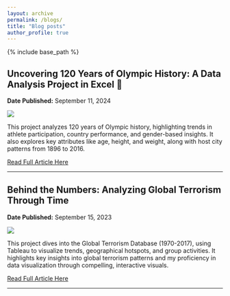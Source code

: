 ```yaml
---
layout: archive
permalink: /blogs/
title: "Blog posts"
author_profile: true
---
```


{% include base_path %}

## Uncovering 120 Years of Olympic History: A Data Analysis Project in Excel 🏅
**Date Published:** September 11, 2024 

<img src = "https://Deepubhatt.github.io/images/Olympics_Medium_Cover.jpg">

This project analyzes 120 years of Olympic history, highlighting trends in athlete participation, country performance, and gender-based insights. It also explores key attributes like age, height, and weight, along with host city patterns from 1896 to 2016.

<a href="https://medium.com/@deepakbhatt17/uncovering-120-years-of-olympic-history-a-data-analysis-project-in-excel-f48ff9bcae51">Read Full Article Here</a>

---

## Behind the Numbers: Analyzing Global Terrorism Through Time
**Date Published:** September 15, 2023

<img src = "https://Deepubhatt.github.io/images/GTA_LinkedIn_Cover.png">

This project dives into the Global Terrorism Database (1970-2017), using Tableau to visualize trends, geographical hotspots, and group activities. It highlights key insights into global terrorism patterns and my proficiency in data visualization through compelling, interactive visuals.

<a href="https://www.linkedin.com/posts/deepakbhatt17_dataanalysis-datavisualization-tableau-activity-7108361231161286656-9eey?utm_source=share&utm_medium=member_desktop" class="btn btn-primary">Read Full Article Here</a>

---
